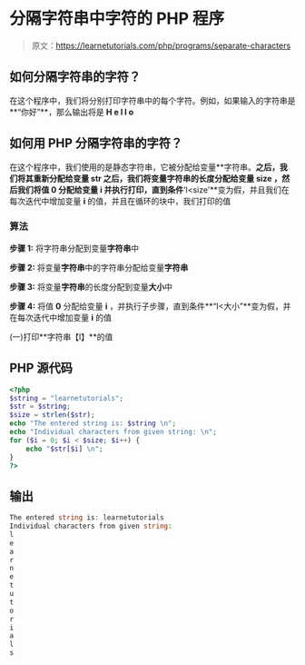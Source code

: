# 分隔字符串中字符的 PHP 程序

> 原文：<https://learnetutorials.com/php/programs/separate-characters>

## 如何分隔字符串的字符？

在这个程序中，我们将分别打印字符串中的每个字符。例如，如果输入的字符串是**“你好”**，那么输出将是 **H e l l o**

## 如何用 PHP 分隔字符串的字符？

在这个程序中，我们使用的是静态字符串，它被分配给变量**字符串。**之后，我们将其重新分配给变量 **str** 之后，我们将变量字符串的长度分配给变量 **size** ，然后我们将值 **0** 分配给变量 **i** 并执行打印，直到条件**‘I<size’**变为假，并且我们在每次迭代中增加变量 **i** 的值，并且在循环的块中，我们打印的值

### 算法

**步骤 1:** 将字符串分配到变量**字符串**中

**步骤 2:** 将变量**字符串**中的字符串分配给变量**字符串**

**步骤 3:** 将变量**字符串**的长度分配到变量**大小**中

**步骤 4:** 将值 **0** 分配给变量 **i** ，并执行子步骤，直到条件**“I<大小”**变为假，并在每次迭代中增加变量 **i** 的值

(一)打印**字符串【I】**的值

## PHP 源代码

```php
<?php
$string = "learnetutorials";
$str = $string;
$size = strlen($str);
echo "The entered string is: $string \n";
echo "Individual characters from given string: \n";
for ($i = 0; $i < $size; $i++) {
    echo "$str[$i] \n";
}
?>

```

## 输出

```php
The entered string is: learnetutorials
Individual characters from given string:
l
e
a
r
n
e
t
u
t
o
r
i
a
l
s
```